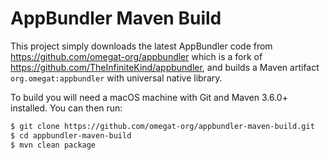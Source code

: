 AppBundler Maven Build
======================

This project simply downloads the latest AppBundler code from https://github.com/omegat-org/appbundler which is a fork
of https://github.com/TheInfiniteKind/appbundler, and builds a Maven artifact `org.omegat:appbundler`
with universal native library.

To build you will need a macOS machine with Git and Maven 3.6.0+ installed. You can then run:

```bash
$ git clone https://github.com/omegat-org/appbundler-maven-build.git
$ cd appbundler-maven-build
$ mvn clean package
```
